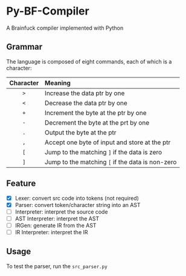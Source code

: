 # Py-BF-Compiler

A Brainfuck compiler implemented with Python

## Grammar

The language is composed of eight commands, each of which is a character:

| Character | Meaning                                          |
|:---------:|:-------------------------------------------------|
|    `>`    | Increase the data ptr by one                     |
|    `<`    | Decrease the data ptr by one                     |
|    `+`    | Increment the byte at the ptr by one             |
|    `-`    | Decrement the byte at the prt by one             |
|    `.`    | Output the byte at the ptr                       |
|    `,`    | Accept one byte of input and store at the ptr    |
|    `[`    | Jump to the matching `]` if the data is zero     |
|    `]`    | Jump to the matching `[` if the data is non-zero |        

## Feature

- [x] Lexer: convert src code into tokens (not required)
- [x] Parser: convert token/character string into an AST
- [ ] Interpreter: interpret the source code
- [ ] AST Interpreter: interpret the AST
- [ ] IRGen: generate IR from the AST
- [ ] IR Interpreter: interpret the IR

## Usage

To test the parser, run the `src_parser.py`